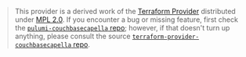 > This provider is a derived work of the [Terraform Provider](https://github.com/terraform-providers/terraform-provider-couchbasecapella)
> distributed under [MPL 2.0](https://www.mozilla.org/en-US/MPL/2.0/). If you encounter a bug or missing feature,
> first check the [`pulumi-couchbasecapella` repo](/issues); however, if that doesn't turn up anything,
> please consult the source [`terraform-provider-couchbasecapella` repo](https://github.com/terraform-providers/terraform-provider-couchbasecapella/issues).
